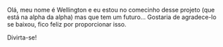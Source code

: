 Olá, meu nome é Wellington e eu estou no comecinho desse projeto (que está na alpha da alpha) mas que tem um futuro...
Gostaria de agradece-lo se baixou, fico feliz por proporcionar isso.

Divirta-se!
